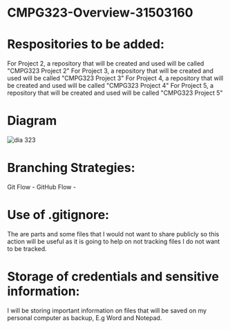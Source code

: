 # CMPG323-Overview-31503160

# Respositories to be added:
For Project 2, a repository that will be created and used will be called "CMPG323 Project 2"
For Project 3, a repository that will be created and used will be called "CMPG323 Project 3"
For Project 4, a repository that will be created and used will be called "CMPG323 Project 4"
For Project 5, a repository that will be created and used will be called "CMPG323 Project 5"

# Diagram
![dia 323](https://user-images.githubusercontent.com/92342798/185333324-175db372-f5d9-4ef9-8149-3fc340ccd484.PNG)

# Branching Strategies:
Git Flow - 
GitHub Flow -

# Use of .gitignore:
The are parts and some files that I would not want to share publicly so this action will be useful as it is going to help on not tracking files I do not want to be tracked.  

# Storage of credentials and sensitive information:
I will be storing important information on files that will be saved on my personal computer as backup, E.g Word and Notepad. 
